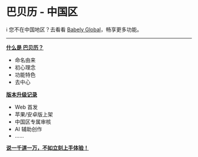 # 巴贝历 - 中国区

ℹ 您不在中国地区？去看看 [Babely Global](https://github.com/babelycc/en/)，畅享更多功能。

---

[**什么是 巴贝历？**](./home.md)

- 命名由来
- 初心理念
- 功能特色
- 去中心

[**版本升级记录**](./news.md)

- Web 首发
- 苹果/安卓版上架
- 中国区专属审核
- AI 辅助创作
- ......

[**说一千道一万，不如立刻上手体验！**](https://u.babely.cc)
